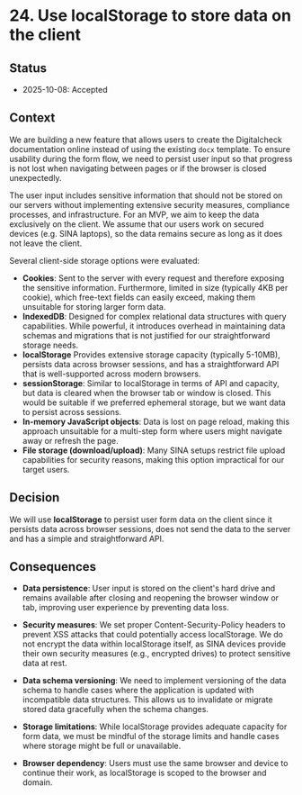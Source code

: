 # 24. Use localStorage to store data on the client

## Status

- 2025-10-08: Accepted

## Context

We are building a new feature that allows users to create the Digitalcheck documentation online instead of using the existing `docx` template. To ensure usability during the form flow, we need to persist user input so that progress is not lost when navigating between pages or if the browser is closed unexpectedly.

The user input includes sensitive information that should not be stored on our servers without implementing extensive security measures, compliance processes, and infrastructure. For an MVP, we aim to keep the data exclusively on the client. We assume that our users work on secured devices (e.g. SINA laptops), so the data remains secure as long as it does not leave the client.

Several client-side storage options were evaluated:

- **Cookies**: Sent to the server with every request and therefore exposing the sensitive information. Furthermore, limited in size (typically 4KB per cookie), which free-text fields can easily exceed, making them unsuitable for storing larger form data.
- **IndexedDB**: Designed for complex relational data structures with query capabilities. While powerful, it introduces overhead in maintaining data schemas and migrations that is not justified for our straightforward storage needs.
- **localStorage** Provides extensive storage capacity (typically 5-10MB), persists data across browser sessions, and has a straightforward API that is well-supported across modern browsers.
- **sessionStorage**: Similar to localStorage in terms of API and capacity, but data is cleared when the browser tab or window is closed. This would be suitable if we preferred ephemeral storage, but we want data to persist across sessions.
- **In-memory JavaScript objects**: Data is lost on page reload, making this approach unsuitable for a multi-step form where users might navigate away or refresh the page.
- **File storage (download/upload)**: Many SINA setups restrict file upload capabilities for security reasons, making this option impractical for our target users.

## Decision

We will use **localStorage** to persist user form data on the client since it persists data across browser sessions, does not send the data to the server and has a simple and straightforward API.

## Consequences

- **Data persistence**: User input is stored on the client's hard drive and remains available after closing and reopening the browser window or tab, improving user experience by preventing data loss.

- **Security measures**: We set proper Content-Security-Policy headers to prevent XSS attacks that could potentially access localStorage. We do not encrypt the data within localStorage itself, as SINA devices provide their own security measures (e.g., encrypted drives) to protect sensitive data at rest.

- **Data schema versioning**: We need to implement versioning of the data schema to handle cases where the application is updated with incompatible data structures. This allows us to invalidate or migrate stored data gracefully when the schema changes.

- **Storage limitations**: While localStorage provides adequate capacity for form data, we must be mindful of the storage limits and handle cases where storage might be full or unavailable.

- **Browser dependency**: Users must use the same browser and device to continue their work, as localStorage is scoped to the browser and domain.
